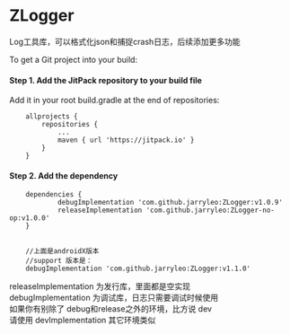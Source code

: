 # ZLogger
Log工具库，可以格式化json和捕捉crash日志，后续添加更多功能

To get a Git project into your build:

#### Step 1. Add the JitPack repository to your build file

Add it in your root build.gradle at the end of repositories:
```
	allprojects {
		repositories {
			...
			maven { url 'https://jitpack.io' }
		}
	}
```
#### Step 2. Add the dependency
```
	dependencies {
	        debugImplementation 'com.github.jarryleo:ZLogger:v1.0.9'
	        releaseImplementation 'com.github.jarryleo:ZLogger-no-op:v1.0.0'
	}


    //上面是androidX版本
    //support 版本是：
    debugImplementation 'com.github.jarryleo:ZLogger:v1.1.0'
```

releaseImplementation  为发行库，里面都是空实现     
debugImplementation 为调试库，日志只需要调试时候使用     
如果你有别除了 debug和release之外的环境，比方说 dev      
请使用 devImplementation 其它环境类似     
